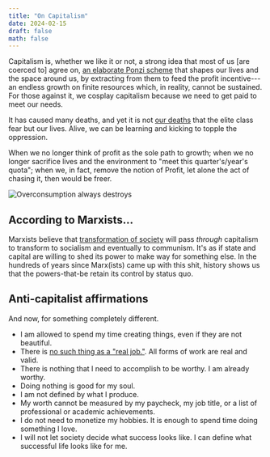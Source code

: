 ```yaml
---
title: "On Capitalism"
date: 2024-02-15
draft: false
math: false
---
```


Capitalism is, whether we like it or not, a strong idea that most of us
[are coerced to] agree on,
[an elaborate Ponzi scheme](https://crimethinc.com/posters/capitalism-is-a-pyramid-scheme) that shapes our
lives and the space around us, by extracting from them to feed
the profit incentive---an endless growth on finite resources which, in
reality, cannot be sustained. For those against it, we cosplay
capitalism because we need to get paid to meet our needs.

It has caused many deaths, and yet it is not [our deaths](/death) that
the elite class fear but our lives. Alive, we can be learning and
kicking to topple the oppression.

When we no longer think of profit
as the sole path to growth; when we no longer sacrifice lives and the
environment to "meet this quarter's/year's quota"; when we, in fact, remove the notion of
Profit, let alone the act of chasing it, then would be freer.

![Overconsumption always destroys](/image/capitalism.jpg)

## According to Marxists...

Marxists believe that [transformation of society](/revolution) will pass
*through* capitalism to transform to socialism and eventually to
communism. It's as if state and capital are willing to shed its power to
make way for something else. In the hundreds of years since Marx(ists)
came up with this shit, history shows us that the powers-that-be retain
its control by status quo.

## Anti-capitalist affirmations

And now, for something completely different.

- I am allowed to spend my time creating things, even if they are not
  beautiful.
- There is [no such thing as a "real job."](/anti-work). All forms of
  work are real and valid.
- There is nothing that I need to accomplish to be worthy. I am already
  worthy.
- Doing nothing is good for my soul.
- I am not defined by what I produce.
- My worth cannot be measured by my paycheck, my job title, or a list of
  professional or academic achievements.
- I do not need to monetize my hobbies. It is enough to spend time doing
  something I love.
- I will not let society decide what success looks like. I can define
  what successful life looks like for me.
